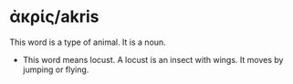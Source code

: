 # ἀκρίς/akris
This word is a type of animal. It is a noun.
* This word means locust. A locust is an insect with wings. It moves by jumping or flying.
